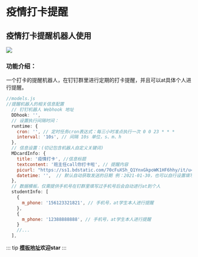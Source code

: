 # 疫情打卡提醒

## 疫情打卡提醒机器人使用

![](./../.vuepress/public/example.png)

### 功能介绍：

一个打卡的提醒机器人，在钉钉群里进行定期的打卡提醒，并且可以at具体个人进行提醒。

```javascript
//models.js
//提醒机器人的相关信息配置
  // 钉钉机器人 Webhook 地址
  DDhook: '', 
  // 设置执行间隔时间：
  runtime: {
    cron: '', // 定时任务cron表达式：每三小时准点执行一次 0 0 23 * * *
    interval: '10s', // 间隔 10s 单位，s、m、h
  },  
  // 信息设置：(切记包含机器人自定义关键词)
  MDcardInfo: {
    title: '疫情打卡', //信息标题 
    textcontent: '班主任call你打卡啦', // 提醒内容
    picurl: "https://ss1.bdstatic.com/70cFuXSh_Q1YnxGkpoWK1HF6hhy/it/u=2573387653,3850339436&fm=26&gp=0.jpg", // 提供的模板图片，可以自行替换图片地址
    datetime: '',  // 默认自动获取发送的日期 例：2021-01-30，也可以自行设置填写
  },
  // 数据模板，仅需提供手机号在钉群里填写过手机号后会自动进行at到个人
  studentInfo: [
    {
      m_phone: '156123321821', // 手机号，at学生本人进行提醒
    },
    {
      m_phone: '12388888888', // 手机号，at学生本人进行提醒
    }
    //...
  ],

```

::: tip
**[模板地址](https://github.com/carolyoungreeny/dingdingRobot-remind-template)欢迎star**
:::